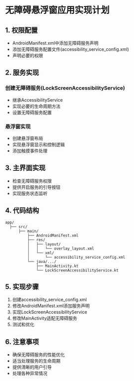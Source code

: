 # 无障碍悬浮窗应用实现计划

## 1. 权限配置
- AndroidManifest.xml中添加无障碍服务声明
- 添加无障碍服务配置文件(accessibility_service_config.xml)
- 声明必要的权限

## 2. 服务实现
### 创建无障碍服务(LockScreenAccessibilityService)
- 继承AccessibilityService
- 实现必要的生命周期方法
- 设置无障碍服务配置

### 悬浮窗实现
- 创建悬浮窗布局
- 实现悬浮窗显示和控制逻辑
- 添加触摸事件处理

## 3. 主界面实现
- 检查无障碍服务权限
- 提供开启服务的引导按钮
- 实现服务状态监听

## 4. 代码结构
```
app/
  ├── src/
      ├── main/
          ├── AndroidManifest.xml
          ├── res/
          │   ├── layout/
          │   │   └── overlay_layout.xml
          │   └── xml/
          │       └── accessibility_service_config.xml
          └── java/.../
              ├── MainActivity.kt
              └── LockScreenAccessibilityService.kt
```

## 5. 实现步骤
1. 创建accessibility_service_config.xml
2. 修改AndroidManifest.xml添加服务声明
3. 实现LockScreenAccessibilityService
4. 修改MainActivity适配无障碍服务
5. 测试和优化

## 6. 注意事项
- 确保无障碍服务的性能优化
- 适当处理服务的生命周期
- 提供清晰的用户引导
- 处理各种异常情况